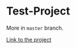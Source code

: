 # Test-Project
More in `master` branch.

[Link to the project](https://test-project.traveler.leonixpro.com/)

